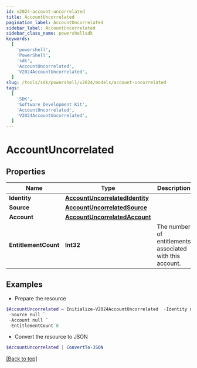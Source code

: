 ```yaml
---
id: v2024-account-uncorrelated
title: AccountUncorrelated
pagination_label: AccountUncorrelated
sidebar_label: AccountUncorrelated
sidebar_class_name: powershellsdk
keywords:
  [
    'powershell',
    'PowerShell',
    'sdk',
    'AccountUncorrelated',
    'V2024AccountUncorrelated',
  ]
slug: /tools/sdk/powershell/v2024/models/account-uncorrelated
tags:
  [
    'SDK',
    'Software Development Kit',
    'AccountUncorrelated',
    'V2024AccountUncorrelated',
  ]
---
```


# AccountUncorrelated

## Properties

| Name | Type | Description | Notes |
| --- | --- | --- | --- |
| **Identity** | [**AccountUncorrelatedIdentity**](account-uncorrelated-identity) |  | [required] |
| **Source** | [**AccountUncorrelatedSource**](account-uncorrelated-source) |  | [required] |
| **Account** | [**AccountUncorrelatedAccount**](account-uncorrelated-account) |  | [required] |
| **EntitlementCount** | **Int32** | The number of entitlements associated with this account. | [optional] |

## Examples

- Prepare the resource

```powershell
$AccountUncorrelated = Initialize-V2024AccountUncorrelated  -Identity null `
 -Source null `
 -Account null `
 -EntitlementCount 0
```

- Convert the resource to JSON

```powershell
$AccountUncorrelated | ConvertTo-JSON
```

[[Back to top]](#)
